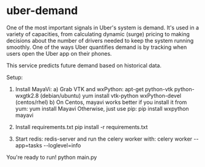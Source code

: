 uber-demand
===========

One of the most important signals in Uber's system is demand. It's used in
a variety of capacities, from calculating dynamic (surge) pricing to making
decisions about the number of drivers needed to keep the system running
smoothly. One of the ways Uber quantifies demand is by tracking when users
open the Uber app on their phones.

This service predicts future demand based on historical data.

Setup:
1) Install MayaVi:
    a) Grab VTK and wxPython:
        apt-get python-vtk python-wxgtk2.8 (debian/ubuntu)
        yum install vtk-python wxPython-devel (centos/rhel)
    b) On Centos, mayavi works better if you install it from yum:
        yum install Mayavi
       Otherwise, just use pip:
        pip install wxpython mayavi

2) Install requirements.txt
        pip install -r requirements.txt

3) Start redis:
        redis-server
    and run the celery worker with:
        celery worker --app=tasks --loglevel=info

You're ready to run!
        python main.py
